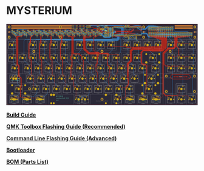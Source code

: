# MYSTERIUM

![mysterium](./images/mysterium-kicad.png)

**[Build Guide](https://static1.squarespace.com/static/5c533d33348cd92b886e544d/t/5e35d5b9c95b822e575a98d5/1580586428175/MYSTERIUM+BUILD+GUIDE.pdf)**

**[QMK Toolbox Flashing Guide (Recommended)](https://static1.squarespace.com/static/5c533d33348cd92b886e544d/t/5e21542cd3279550c3b74a89/1579242541022/MYSTERIUM+FLASHING+GUIDE.pdf)**

**[Command Line Flashing Guide (Advanced)](https://static1.squarespace.com/static/5c533d33348cd92b886e544d/t/5e33a3895318fc520982d4a1/1580442505724/MYSTERIUM+FLASHING+GUIDE+-+COMMAND+LINE.pdf)**

**[Bootloader](./bootloader)**

**[BOM (Parts List)](https://octopart.com/bom-tool/wr8C8imk)**